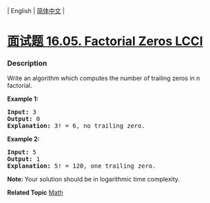 | English | [简体中文](README.md) |

# [面试题 16.05. Factorial Zeros LCCI](https://leetcode-cn.com/problems/factorial-zeros-lcci)
 ### Description
<p>Write an algorithm which computes the number of trailing zeros in n factorial.</p>

<p><strong>Example 1:</strong></p>

<pre>
<strong>Input:</strong> 3
<strong>Output:</strong> 0
<strong>Explanation:</strong>&nbsp;3! = 6, no trailing zero.</pre>

<p><strong>Example&nbsp;2:</strong></p>

<pre>
<strong>Input:</strong> 5
<strong>Output:</strong> 1
<strong>Explanation:</strong>&nbsp;5! = 120, one trailing zero.</pre>

<p><b>Note:&nbsp;</b>Your solution should be in logarithmic time complexity.</p>

**Related Topic**  [Math](https://leetcode-cn.com/tag/math) 
